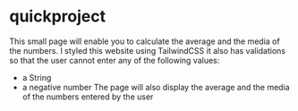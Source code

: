 # quickproject
This small page will enable you to calculate the average and the media of the numbers.
I styled this website using TailwindCSS
it also has validations so that the user cannot enter any of the following values:
- a String
- a negative number
The page will also display the average and the media of the numbers entered by the user
